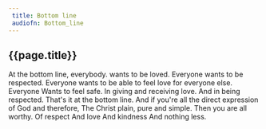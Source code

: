 ```yaml
---
 title: Bottom line
 audiofn: Bottom_line
---
```


## {{page.title}}

At the bottom line, everybody. wants to be loved. Everyone wants to be
respected. Everyone wants to be able to feel love for everyone else.
Everyone Wants to feel safe. In giving and receiving love. And in being
respected. That's it at the bottom line. And if you're all the direct
expression of God and therefore, The Christ plain, pure and simple. Then
you are all worthy. Of respect And love And kindness And nothing less.

